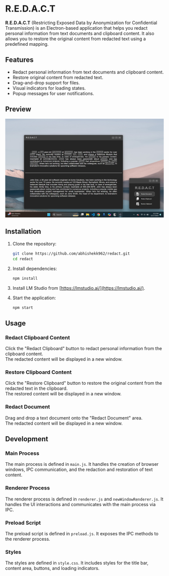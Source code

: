 # R.E.D.A.C.T

**R.E.D.A.C.T** (Restricting Exposed Data by Anonymization for Confidential Transmission) is an Electron-based application that helps you redact personal information from text documents and clipboard content. It also allows you to restore the original content from redacted text using a predefined mapping.

## Features

- Redact personal information from text documents and clipboard content.
- Restore original content from redacted text.
- Drag-and-drop support for files.
- Visual indicators for loading states.
- Popup messages for user notifications.

## Preview

![R.E.D.A.C.T Preview](images/preview.png)

## Installation

1. Clone the repository:

    ```sh
    git clone https://github.com/abhishekk962/redact.git
    cd redact
    ```

2. Install dependencies:

    ```sh
    npm install
    ```

3. Install LM Studio from [https://lmstudio.ai/](https://lmstudio.ai/).

4. Start the application:

    ```sh
    npm start
    ```

## Usage

### Redact Clipboard Content
Click the "Redact Clipboard" button to redact personal information from the clipboard content.  
The redacted content will be displayed in a new window.

### Restore Clipboard Content
Click the "Restore Clipboard" button to restore the original content from the redacted text in the clipboard.  
The restored content will be displayed in a new window.

### Redact Document
Drag and drop a text document onto the "Redact Document" area.  
The redacted content will be displayed in a new window.

## Development

### Main Process
The main process is defined in `main.js`. It handles the creation of browser windows, IPC communication, and the redaction and restoration of text content.

### Renderer Process
The renderer process is defined in `renderer.js` and `newWindowRenderer.js`. It handles the UI interactions and communicates with the main process via IPC.

### Preload Script
The preload script is defined in `preload.js`. It exposes the IPC methods to the renderer process.

### Styles
The styles are defined in `style.css`. It includes styles for the title bar, content area, buttons, and loading indicators.
